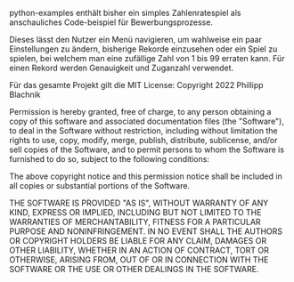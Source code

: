 python-examples enthält bisher ein simples Zahlenratespiel
als anschauliches Code-beispiel für Bewerbungsprozesse.

Dieses lässt den Nutzer ein Menü navigieren,
um wahlweise ein paar Einstellungen zu ändern,
bisherige Rekorde einzusehen oder ein Spiel zu spielen,
bei welchem man eine zufällige Zahl von 1 bis 99 erraten kann.
Für einen Rekord werden Genauigkeit und Zuganzahl verwendet.


Für das gesamte Projekt gilt die MIT License:
Copyright 2022 Phillipp Blachnik

Permission is hereby granted, free of charge, to any person obtaining a copy
of this software and associated documentation files (the "Software"), to deal
in the Software without restriction, including without limitation the rights
to use, copy, modify, merge, publish, distribute, sublicense, and/or sell
copies of the Software, and to permit persons to whom the Software is furnished
to do so, subject to the following conditions:

The above copyright notice and this permission notice shall be included in
all copies or substantial portions of the Software.

THE SOFTWARE IS PROVIDED "AS IS", WITHOUT WARRANTY OF ANY KIND, EXPRESS OR IMPLIED,
INCLUDING BUT NOT LIMITED TO THE WARRANTIES OF MERCHANTABILITY, FITNESS FOR
A PARTICULAR PURPOSE AND NONINFRINGEMENT. IN NO EVENT SHALL THE AUTHORS OR
COPYRIGHT HOLDERS BE LIABLE FOR ANY CLAIM, DAMAGES OR OTHER LIABILITY, WHETHER
IN AN ACTION OF CONTRACT, TORT OR OTHERWISE, ARISING FROM, OUT OF OR IN CONNECTION
WITH THE SOFTWARE OR THE USE OR OTHER DEALINGS IN THE SOFTWARE.
